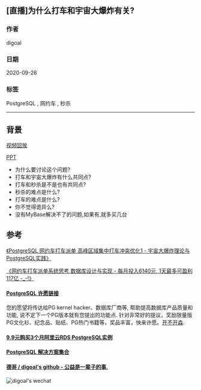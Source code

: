 ## [直播]为什么打车和宇宙大爆炸有关?                
                
### 作者                
digoal                
                
### 日期                
2020-09-26                
                
### 标签                
PostgreSQL , 网约车 , 秒杀             
                
----                
                
## 背景                
[视频回放](xx)            
            
[PPT](20200926_02_doc_001.pdf)            
            
- 为什么要讨论这个问题?    
- 打车和宇宙大爆炸有什么共同点?    
- 打车和秒杀是不是也有共同点?    
- 秒杀的难点是什么?    
- 打车的难点是什么?    
- 你不觉得诡异么?    
- 没有MyBase解决不了的问题,如果有,就多买几台        
          
## 参考        
[《PostgreSQL 网约车打车派单 高峰区域集中打车冲突优化1 - 宇宙大爆炸理论与PostgreSQL实践》](../201804/20180416_02.md)      
    
[《网约车打车派单系统思考 数据库设计与实现 - 每月投入6140元, 1天最多可盈利117亿  -_-!》](../201804/20180414_03.md)      
      
  
#### [PostgreSQL 许愿链接](https://github.com/digoal/blog/issues/76 "269ac3d1c492e938c0191101c7238216")
您的愿望将传达给PG kernel hacker、数据库厂商等, 帮助提高数据库产品质量和功能, 说不定下一个PG版本就有您提出的功能点. 针对非常好的提议，奖励限量版PG文化衫、纪念品、贴纸、PG热门书籍等，奖品丰富，快来许愿。[开不开森](https://github.com/digoal/blog/issues/76 "269ac3d1c492e938c0191101c7238216").  
  
  
#### [9.9元购买3个月阿里云RDS PostgreSQL实例](https://www.aliyun.com/database/postgresqlactivity "57258f76c37864c6e6d23383d05714ea")
  
  
#### [PostgreSQL 解决方案集合](https://yq.aliyun.com/topic/118 "40cff096e9ed7122c512b35d8561d9c8")
  
  
#### [德哥 / digoal's github - 公益是一辈子的事.](https://github.com/digoal/blog/blob/master/README.md "22709685feb7cab07d30f30387f0a9ae")
  
  
![digoal's wechat](../pic/digoal_weixin.jpg "f7ad92eeba24523fd47a6e1a0e691b59")
  
